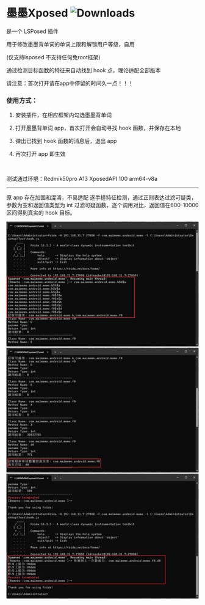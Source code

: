 # 墨墨Xposed ![Downloads](https://img.shields.io/github/downloads/Xposed-Modules-Repo/com.mln.momoxposed/total)

是一个 LSPosed 插件 

用于修改墨墨背单词的单词上限和解锁用户等级，自用

(仅支持lsposed 不支持任何免root框架)

通过检测目标函数的特征来自动找到 hook 点，理论适配全部版本

请注意：首次打开请在app中停留的时间久一点！！！


### 使用方式：

1. 安装插件，在相应框架内勾选墨墨背单词

2. 打开墨墨背单词 app，首次打开会自动寻找 hook 函数，并保存在本地

3. 弹出已找到 hook 函数的消息后，退出 app

4. 再次打开 app 即生效

<br>

测试通过环境：Redmik50pro A13 XposedAPI 100 arm64-v8a

---

原 app 存在加固和混淆，不易适配
遂手搓特征检测，通过正则表达过滤可疑类，参数为空和返回值类型为 int 过滤可疑函数，逐个调用对比，返回值在600-10000区间得到真实的 hook 目标。

![](./first-1.png) 
![](./first-2.png)
![](./second.png)


